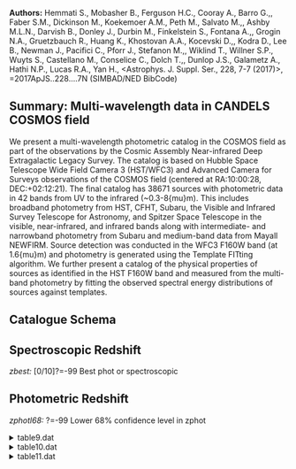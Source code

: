 **Authors:** Hemmati S., Mobasher B., Ferguson H.C., Cooray A., Barro G.,, Faber S.M., Dickinson M., Koekemoer A.M., Peth M., Salvato M.,, Ashby M.L.N., Darvish B., Donley J., Durbin M., Finkelstein S., Fontana A.,, Grogin N.A., Gruetzbauch R., Huang K., Khostovan A.A., Kocevski D.,, Kodra D., Lee B., Newman J., Pacifici C., Pforr J., Stefanon M.,, Wiklind T., Willner S.P., Wuyts S., Castellano M., Conselice C., Dolch T.,, Dunlop J.S., Galametz A., Hathi N.P., Lucas R.A., Yan H., <Astrophys. J. Suppl. Ser., 228, 7-7 (2017)>, =2017ApJS..228....7N (SIMBAD/NED BibCode)

## Summary: Multi-wavelength data in CANDELS COSMOS field 

We present a multi-wavelength photometric catalog in the COSMOS field as part of the observations by the Cosmic Assembly Near-infrared Deep Extragalactic Legacy Survey. The catalog is based on Hubble Space Telescope Wide Field Camera 3 (HST/WFC3) and Advanced Camera for Surveys observations of the COSMOS field (centered at RA:10:00:28, DEC:+02:12:21). The final catalog has 38671 sources with photometric data in 42 bands from UV to the infrared (~0.3-8{mu}m). This includes broadband photometry from HST, CFHT, Subaru, the Visible and Infrared Survey Telescope for Astronomy, and Spitzer Space Telescope in the visible, near-infrared, and infrared bands along with intermediate- and narrowband photometry from Subaru and medium-band data from Mayall NEWFIRM. Source detection was conducted in the WFC3 F160W band (at 1.6{mu}m) and photometry is generated using the Template FITting algorithm. We further present a catalog of the physical properties of sources as identified in the HST F160W band and measured from the multi-band photometry by fitting the observed spectral energy distributions of sources against templates.

## Catalogue Schema


## Spectroscopic Redshift 
 
*zbest:* [0/10]?=-99 Best phot or spectroscopic 
 

## Photometric Redshift 
 
*zphotl68:* ?=-99 Lower 68% confidence level in zphot 
 
<details>
<summary>table9.dat</summary>

| Bytes    | Format   | Units   | Label      | Explanations                                                            |
|:---------|:---------|:--------|:-----------|:------------------------------------------------------------------------|
| 1- 5     | I5       | ---     | Seq        | SExtractor identifier from F160W image                                  |
| 7- 27    | A21      | ---     | ---        | [CANDELS_COSMOS_F160W_]                                                 |
| 28- 46   | A19      | ---     | ID         | IAU designation (1)                                                     |
| 48- 57   | F10.6    | deg     | RAdeg      | Right Ascension in decimal degrees (J2000)                              |
| 59- 66   | F8.6     | deg     | DEdeg      | Declination in decimal degrees (J2000)                                  |
| 68- 77   | F10.3    | uJy     | APCOR      | [-19091/102557] Aperture correction (2)                                 |
| 79- 88   | E10.3    | uJy     | uCFHT      | [-6.1/5239] CFHT/MegaCam u band flux density                            |
| 90- 98   | E9.3     | uJy     | e_uCFHT    | [0.0006/1.5] Uncertainty in uCFHT                                       |
| 100- 109 | E10.3    | uJy     | gCFHT      | [-10.1/3489] CFHT/MegaCam g band flux density                           |
| 111- 119 | E9.3     | uJy     | e_gCFHT    | [0.0003/1.1] Uncertainty in gCFHT                                       |
| 121- 130 | E10.3    | uJy     | rCFHT      | [-11.1/3520] CFHT/MegaCam r band flux density                           |
| 132- 140 | E9.3     | uJy     | e_rCFHT    | [0.0004/1.2] Uncertainty in rCFHT                                       |
| 142- 151 | E10.3    | uJy     | iCFHT      | [-4.7/2560] CFHT/MegaCam i band flux density                            |
| 153- 161 | E9.3     | uJy     | e_iCFHT    | [0.0006/1.2] Uncertainty in iCFHT                                       |
| 163- 172 | E10.3    | uJy     | zCFHT      | [-13.5/8024] CFHT/MegaCam z band flux density                           |
| 174- 182 | E9.3     | uJy     | e_zCFHT    | [0.001/3] Uncertainty in zCFHT                                          |
| 184- 193 | E10.3    | uJy     | BSub       | [-0.05/199] Subaru/Suprime-Cam B band flux                              |
| 195- 203 | E9.3     | uJy     | e_BSub     | [0.0001/0.3] Uncertainy in BSub                                         |
| 205- 214 | E10.3    | uJy     | gSub       | [-0.3/317] Subaru/Suprime-Cam g band flux                               |
| 216- 224 | E9.3     | uJy     | e_gSub     | [0.0009/0.7] Uncertainy in gSub                                         |
| 226- 235 | E10.3    | uJy     | VSub       | [-0.2/314.1] Subaru/Suprime-Cam V band flux                             |
| 237- 245 | E9.3     | uJy     | e_VSub     | [0.0005/0.4] Uncertainy in VSub                                         |
| 247- 256 | E10.3    | uJy     | rSub       | [-0.2/447.5] Subaru/Suprime-Cam r band flux                             |
| 258- 266 | E9.3     | uJy     | e_rSub     | [0.0004/0.5] Uncertainy in rSub                                         |
| 268- 277 | E10.3    | uJy     | iSub       | [-0.2/667] Subaru/Suprime-Cam i band flux                               |
| 279- 287 | E9.3     | uJy     | e_iSub     | [0.0004/1.2] Uncertainy in iSub                                         |
| 289- 298 | E10.3    | uJy     | zSub       | [-0.8/1000] Subaru/Suprime-Cam z band flux                              |
| 300- 308 | E9.3     | uJy     | e_zSub     | [0.002/0.9] Uncertainy in zSub                                          |
| 310- 319 | E10.3    | uJy     | F606W      | [-3980/21960]?=-99 HST/ACS F606W band flux                              |
| 321- 330 | E10.3    | uJy     | e_F606W    | [0/252]?=-99 Uncertainy in F606W                                        |
| 332- 341 | E10.3    | uJy     | F814W      | [-6487/31500]?=-99 HST/ACS F814W band flux                              |
| 343- 352 | E10.3    | uJy     | e_F814W    | [0/386]?=-99 Uncertainy in F814W                                        |
| 354- 363 | E10.3    | uJy     | F125W      | [/14590]?=-99 HST/WFC3 F125W band flux                                  |
| 365- 374 | E10.3    | uJy     | e_F125W    | [0/13]?=-99 Uncertainy in F125W                                         |
| 376- 385 | E10.3    | uJy     | F160W      | [/27850]?=-99 HST/WFC3 F160W band flux                                  |
| 387- 396 | E10.3    | uJy     | e_F160W    | [0/13]?=-99 Uncertainy in F160W                                         |
| 398- 407 | E10.3    | uJy     | YVISTA     | [-6.3/24760] UltraVISTA Y band flux density                             |
| 409- 417 | E9.3     | uJy     | e_YVISTA   | [0.003/1.4] Uncertainty in YVISTA                                       |
| 419- 428 | E10.3    | uJy     | JVISTA     | [-1.8/12180] UltraVISTA J band flux density                             |
| 430- 438 | E9.3     | uJy     | e_JVISTA   | [0.004/0.8] Uncertainty in JVISTA                                       |
| 440- 449 | E10.3    | uJy     | HVISTA     | [-2.7/19080] UltraVISTA H band flux density                             |
| 451- 459 | E9.3     | uJy     | e_HVISTA   | [0.005/1.4] Uncertainty in HVISTA                                       |
| 461- 470 | E10.3    | uJy     | KsVISTA    | [-2.2/14520] UltraVISTA Ks  band flux density                           |
| 472- 480 | E9.3     | uJy     | e_KsVISTA  | [0.007/0.9] Uncertainty in KsVISTA                                      |
| 482- 491 | E10.3    | uJy     | 3.4IRAC    | [-147/8816] Spitzer/IRAC 3.4um band flux                                |
| 493- 501 | E9.3     | uJy     | e_3.4IRAC  | [0.01/2] Uncertainty in 3.4IRAC                                         |
| 503- 512 | E10.3    | uJy     | 4.5IRAC    | [-93/5790] Spitzer/IRAC 4.5um band flux                                 |
| 514- 522 | E9.3     | uJy     | e_4.5IRAC  | [0.01/1.7] Uncertainty in 4.5IRAC                                       |
| 524- 533 | E10.3    | uJy     | 5.8IRAC    | [-151/5548] Spitzer/IRAC 5.8um band flux                                |
| 535- 544 | E10.3    | uJy     | e_5.8IRAC  | [0.3/39]?=-99 Uncertainty in 5.8IRAC                                    |
| 546- 555 | E10.3    | uJy     | 8.0IRAC    | [-151/3038] Spitzer/IRAC 8.0um band flux                                |
| 557- 566 | E10.3    | uJy     | e_8.0IRAC  | [0.3/45]?=-99 Uncertainty in 8.0IRAC                                    |
| 568- 577 | E10.3    | uJy     | J1NFIRM    | [-224/12030] NEWFIRM J1 band flux density                               |
| 579- 587 | E9.3     | uJy     | e_J1NFIRM  | [0.005/1.5] Uncertainty in J1NFIRM                                      |
| 589- 598 | E10.3    | uJy     | J2NFIRM    | [-159/11400] NEWFIRM J2 band flux density                               |
| 600- 608 | E9.3     | uJy     | e_J2NFIRM  | [0.008/2.2] Uncertainty in J2NFIRM                                      |
| 610- 619 | E10.3    | uJy     | J3NFIRM    | [-165/9385] NEWFIRM J3 band flux density                                |
| 621- 629 | E9.3     | uJy     | e_J3NFIRM  | [0.009/4] Uncertainty in J3NFIRM                                        |
| 631- 640 | E10.3    | uJy     | H1NFIRM    | [-144/16760] NEWFIRM H1 band flux density                               |
| 642- 650 | E9.3     | uJy     | e_H1NFIRM  | [0.01/6.3] Uncertainty in H1NFIRM                                       |
| 652- 661 | E10.3    | uJy     | H2NFIRM    | [-309/18360] NEWFIRM H2 band flux density                               |
| 663- 671 | E9.3     | uJy     | e_H2NFIRM  | [0.02/5] Uncertainty in H2NFIRM                                         |
| 673- 682 | E10.3    | uJy     | KNFIRM     | [-214/18980] NEWFIRM K band flux density                                |
| 684- 692 | E9.3     | uJy     | e_KNFIRM   | [0.02/17] Uncertainty in KNFIRM                                         |
| 694- 703 | E10.3    | uJy     | Sub427     | [-1/1967] Subaru IB427 (4263{AA}) band flux                             |
| 705- 713 | E9.3     | uJy     | e_Sub427   | [0.0009/1.1] Uncertainty in Sub427                                      |
| 715- 724 | E10.3    | uJy     | Sub464     | [-1.7/2521] Subaru IB464 (4635{AA}) band flux                           |
| 726- 734 | E9.3     | uJy     | e_Sub464   | [0.002/1.4] Uncertainty in Sub464                                       |
| 736- 745 | E10.3    | uJy     | Sub484     | [-0.5/665] Subaru IA484 (4849{AA}) band flux                            |
| 747- 755 | E9.3     | uJy     | e_Sub484   | [0.0008/0.8] Uncertainty in Sub484                                      |
| 757- 766 | E10.3    | uJy     | Sub505     | [-1.1/1724] Subaru IB505 (5062{AA}) band flux                           |
| 768- 776 | E9.3     | uJy     | e_Sub505   | [0.001/1] Uncertainty in Sub505                                         |
| 778- 787 | E10.3    | uJy     | Sub527     | [-0.2/747] Subaru IA527 (5261{AA}) band flux                            |
| 789- 797 | E9.3     | uJy     | e_Sub527   | [0.0007/0.8] Uncertainty in Sub527                                      |
| 799- 808 | E10.3    | uJy     | Sub574     | [-3.2/1584] Subaru IB574 (5764{AA}) band flux                           |
| 810- 818 | E9.3     | uJy     | e_Sub574   | [0.002/1.1] Uncertainty in Sub574                                       |
| 820- 829 | E10.3    | uJy     | Sub624     | [-1.7/903] Subaru IA624 (6232{AA}) band flux                            |
| 831- 839 | E9.3     | uJy     | e_Sub624   | [0.0008/0.8] Uncertainty in Sub624                                      |
| 841- 850 | E10.3    | uJy     | Sub679     | [-3/1456] Subaru IA679 (6780{AA}) band flux                             |
| 852- 860 | E9.3     | uJy     | e_Sub679   | [0.001/1] Uncertainty in Sub679                                         |
| 862- 871 | E10.3    | uJy     | Sub709     | [-1.3/933] Subaru IB709 (7073{AA}) band flux                            |
| 873- 881 | E9.3     | uJy     | e_Sub709   | [0.001/0.8] Uncertainty in Sub709                                       |
| 883- 892 | E10.3    | uJy     | Sub711     | [-1.8/2031] Subaru NB711 (7120{AA}) band flux                           |
| 894- 902 | E9.3     | uJy     | e_Sub711   | [0.001/1.2] Uncertainty in Sub711                                       |
| 904- 913 | E10.3    | uJy     | Sub738     | [-2/978] Subaru IA738 (7361{AA}) band flux                              |
| 915- 923 | E9.3     | uJy     | e_Sub738   | [0.001/0.9] Uncertainty in Sub738                                       |
| 925- 934 | E10.3    | uJy     | Sub767     | [-1.9/1485] Subaru IA767 (7684{AA}) band flux                           |
| 936- 944 | E9.3     | uJy     | e_Sub767   | [0.002/1] Uncertainty in Sub767                                         |
| 946- 955 | E10.3    | uJy     | Sub816     | [-2/1537] Subaru NB816 (8149{AA}) band flux                             |
| 957- 965 | E9.3     | uJy     | e_Sub816   | [0.001/1] Uncertainty in Sub816                                         |
| 967- 976 | E10.3    | uJy     | Sub827     | [-4.6/1307] Subaru IB827 (8244{AA}) band flux                           |
| 978- 986 | E9.3     | uJy     | e_Sub827   | [0.002/1] Uncertainty in Sub827                                         |
| 988- 994 | F7.3     | pix     | FWHM       | [-2.3/444] SExtractor F160W image Full-Width                            |
| 996- 996 | I1       | ---     | Flag       | [0/2]? Photometry flag (0=good) (3)                                     |
| 998-1001 | F4.2     | ---     | G/S        | SExtractor stellar classification; 1=Star                               |
| 6491     | names    | have    | a          | format JHHMMSS.ss+DDMMS.ss with a missing "0" in arcseconds             |
| 3        | bands.   | Note    | (3):       | Photometry flag as follows:                                             |
| 0        | =        | good    | photometry | 1 = bright stars and spikes associated with those stars; photometry for |
| 2        | =        | edges   | of         | the image as measured from the F160W rms maps.                          |

**Note**: Warning: the format should be JHHMMSS.ss+DDMMSS.s but 6491 names
    have a format JHHMMSS.ss+DDMMS.ss with a missing "0" in arcseconds
    (format should be JHHMMSS.ss+DDMM0S.s). Note added by CDS (a column with
    corrected names is added in VizieR).
Note (2): F160W FLUX AUTO/FLUX ISO, applied to ACS and WFC3 bands.
Note (3): Photometry flag as follows:
    0 = good photometry
    1 = bright stars and spikes associated with those stars; photometry for
         objects contaminated by this would be unreliable
    2 = edges of the image as measured from the F160W rms maps.

</details>

<details>
<summary>table10.dat</summary>

| Bytes   | Format      | Units               | Label      | Explanations                                          |
|:--------|:------------|:--------------------|:-----------|:------------------------------------------------------|
| 1- 5    | I5          | ---                 | Seq        | SExtractor identifier from F160W image                |
| 7- 14   | F8.4        | ---                 | zspec      | [0.0027/2.5]?=-99 Spectroscopic redshift              |
| 16- 18  | I3          | ---                 | q_zspec    | [-99/3] Quality flag on zspec (1)                     |
| 20- 26  | F7.3        | ---                 | Wuyts      | [0/10]?=-99 Wuyts photometric redshift (2)            |
| 28- 34  | F7.3        | ---                 | 68lWuyts   | ?=-99 Lower 68% confidence level in 68lWuyts          |
| 36- 42  | F7.3        | ---                 | 68uWuyts   | ?=-99 Upper 68% confidence level in 68uWuyts          |
| 44- 50  | F7.3        | ---                 | 95lWuyts   | ?=-99 Lower 95% confidence level in 95lWuyts          |
| 52- 58  | F7.3        | ---                 | 95uWuyts   | ?=-99 Upper 95% confidence level in 95uWuyts          |
| 60- 65  | F6.3        | ---                 | Pforr      | [0.001/10] Pforr photometric redshift (2)             |
| 67- 71  | F5.3        | ---                 | 68lPforr   | Lower 68% confidence level in 68lPforr                |
| 73- 78  | F6.3        | ---                 | 68uPforr   | Upper 68% confidence level in 68uPforr                |
| 80- 84  | F5.3        | ---                 | 95lPforr   | Lower 95% confidence level in 95lPforr                |
| 86- 91  | F6.3        | ---                 | 95uPforr   | Upper 95% confidence level in 95uPforr                |
| 93- 98  | F6.3        | ---                 | Wiklind    | [0.05/10] Wiklind photometric redshift (2)            |
| 100-104 | F5.3        | ---                 | 68lWiklind | Lower 68% confidence level in 68lWiklind              |
| 106-111 | F6.3        | ---                 | 68uWiklind | Upper 68% confidence level in 68uWiklind              |
| 113-117 | F5.3        | ---                 | 95lWiklind | Lower 95% confidence level in 95lWiklind              |
| 119-124 | F6.3        | ---                 | 95uWiklind | Upper 95% confidence level in 95uWiklind              |
| 126-130 | F5.3        | ---                 | Finkel     | [0/10] Finkelstein photometric redshift (2)           |
| 132-136 | F5.3        | ---                 | 68lFinkel  | Lower 68% confidence level in 68lFinkel               |
| 138-142 | F5.3        | ---                 | 68uFinkel  | Upper 68% confidence level in 68uFinkel               |
| 144-148 | F5.3        | ---                 | 95lFinkel  | Lower 95% confidence level in 95lFinkel               |
| 150-154 | F5.3        | ---                 | 95uFinkel  | Upper 95% confidence level in 95uFinkel               |
| 156-162 | F7.3        | ---                 | Gruetz     | [0/10]?=-99 Gruetz photometric redshift (2)           |
| 164-170 | F7.3        | ---                 | 68lGruetz  | ?=-99 Lower 68% confidence level in 68lGruetz         |
| 172-178 | F7.3        | ---                 | 68uGruetz  | ?=-99 Upper 68% confidence level in 68uGruetz         |
| 180-186 | F7.3        | ---                 | 95lGruetz  | ?=-99 Lower 95% confidence level in 95lGruetz         |
| 188-194 | F7.3        | ---                 | 95uGruetz  | ?=-99 Upper 95% confidence level in 95uGruetz         |
| 196-202 | F7.3        | ---                 | Salvato    | [0.03/10]?=-99 Salvato photometric                    |
| 204-210 | F7.3        | ---                 | 68lSalvato | ?=-99 Lower 68% confidence level in 68lSalvato        |
| 212-218 | F7.3        | ---                 | 68uSalvato | ?=-99 Upper 68% confidence level in 68uSalvato        |
| 220-224 | F5.3        | ---                 | 95lSalvato | Lower 95% confidence level in 95lSalvato              |
| 226-230 | F5.3        | ---                 | 95uSalvato | Upper 95% confidence level in 95uSalvato              |
| 1       | =           | secure              | (418       | occurrences),                                         |
| 2       | =           | intermediate        | (114       | occurrences),                                         |
| 3       | =           | uncertain           | (116       | occurrences),                                         |
| 99      | =           | no                  | value      | (38023 occurrences).                                  |
| 7       | in          | Appendix            | B,         | excerpt below:                                        |
| 418     | Brammer+    | 2008ApJ...686.1503B | Erb+       | 2010ApJ...719.1168E                                   |
| 05      | Bolzonella+ | 2000A&A...363..476B | Maraston   | 2005MNRAS.362..799M                                   |
| 03      | Wiklind+    | 2008ApJ...676..781W | Wuyts      | EAZY    EAZY             Brammer+ 2008ApJ...686.1503B |

**Note**: Quality flag as follows:
    1 = secure (418 occurrences),
    2 = intermediate (114 occurrences),
    3 = uncertain (116 occurrences),
  -99 = no value (38023 occurrences).
Note (2): References for each of these model codes are provided in Table 7
          in Appendix B, excerpt below:
 
 PI           Code    Template Set     References
 
 Finkelstein  EAZY    EAZY+BX418       Brammer+ 2008ApJ...686.1503B
                                       Erb+ 2010ApJ...719.1168E
 Gruetzbauch  EAZY    EAZY             Brammer+ 2008ApJ...686.1503B
 Pforr        HyperZ  Maraston05       Bolzonella+ 2000A&A...363..476B
                                       Maraston 2005MNRAS.362..799M
 Salvato      LePhare BC03+Polletta    Arnouts & Ilbert 2011ascl.soft08009A
                                       Bruzual & Charlot 2003MNRAS.344.1000B
                                       Polletta+ 2007ApJ...663...81P
 Wiklind      WikZ    BC03             Wiklind+ 2008ApJ...676..781W
 Wuyts        EAZY    EAZY             Brammer+ 2008ApJ...686.1503B

</details>

<details>
<summary>table11.dat</summary>

| Bytes   | Format   | Units   | Label     | Explanations                                     |
|:--------|:---------|:--------|:----------|:-------------------------------------------------|
| 1- 5    | I5       | ---     | Seq       | SExtractor identifier from F160W image           |
| 7- 12   | F6.3     | mag     | Hmag      | [12.7/32.6]?=99 F160W SExtractor MAG AUTO        |
| 14- 14  | I1       | ---     | PFlag     | [0/2] Photometry flag (0=good; otherwise         |
| 16- 19  | F4.2     | ---     | G/S       | SExtractor stellar classification; 1=Star        |
| 21- 21  | I1       | ---     | AGN       | AGN flag; 1=AGN                                  |
| 23- 30  | F8.4     | ---     | zbest     | [0/10]?=-99 Best phot or spectroscopic           |
| 32- 39  | F8.4     | ---     | zspec     | [0/5.7]?=-99 Spectroscopic redshift              |
| 41- 43  | I3       | ---     | q_zspec   | [-99/3] Quality of zspec; 1=good                 |
| 45- 49  | F5.3     | ---     | zphot     | [0/10] Photometric redshift                      |
| 51- 56  | F6.2     | ---     | zphotl68  | ?=-99 Lower 68% confidence level in zphot        |
| 58- 62  | F5.2     | ---     | zphotu68  | Upper 68% confidence level in zphot              |
| 64- 69  | F6.2     | ---     | zphotl95  | ?=-99 Lower 95% confidence level in zphot        |
| 71- 75  | F5.2     | ---     | zphotu95  | Upper 95% confidence level in zphot              |
| 77- 82  | F6.2     | ---     | zCOSMOS   | [0/10]?=-99 COSMOS catalog photometric           |
| 84- 91  | E8.2     | [Msun]  | Mass      | [4.2/14] Log CANDELS reference median stellar    |
| 93-100  | E8.2     | [Msun]  | e_Mass    | [0.006/6] Standard deviation on Mass             |
| 102-109 | E8.2     | [Msun]  | Mneb      | [3.4/13.6] Log median stellar mass include       |
| 111-119 | E9.2     | [Msun]  | e_Mneb    | [0/4]?=-99 Standard deviation on Mneb            |
| 121-126 | F6.2     | [Msun]  | M14cons   | [-43/12.1] Log stellar mass from                 |
| 128-133 | F6.2     | [Msun]  | M11tau    | [7/12]?=-99 Log stellar mass from                |
| 135-139 | F5.2     | [Msun]  | M6tauNEB  | [1.5/14] Log stellar mass from                   |
| 141-146 | F6.2     | [Msun]  | M13tau    | [3.9/14.4]?=-99 Log stellar mass from            |
| 148-152 | F5.2     | [Msun]  | M12       | [-9/13.1] Log stellar mass from Method 12        |
| 154-158 | F5.2     | [Msun]  | M6tau     | [1.5/13.7] Log stellar mass from Method 6_tau    |
| 160-164 | F5.2     | [Msun]  | M2tau     | [3.7/14] Log stellar mass from Method 2_tau      |
| 166-170 | F5.2     | [Msun]  | M6deltau  | [1.7/13.5] Log stellar mass from                 |
| 172-176 | F5.2     | [Msun]  | M6invtau  | [1.5/13.4] Log stellar mass from                 |
| 178-183 | F6.2     | [Msun]  | M10       | [2.6/14]?=-99 Log stellar mass from Method 10    |
| 185-190 | F6.2     | [Msun]  | M4        | [1.3/14]?=-99 Log stellar mass from Method 4     |
| 192-197 | F6.2     | [Msun]  | M14lin    | [6.3/12]?=-99 Log stellar mass from              |
| 199-204 | F6.2     | [Msun]  | M14deltau | [6.3/12]?=-99 Log stellar mass from              |
| 206-211 | F6.2     | [Msun]  | M14tau    | [6.3/11.8]?=-99 Log stellar mass from            |
| 213-218 | F6.2     | [Msun]  | M14inctau | [6.3/12.1]?=-99 Log stellar mass from            |
| 220-225 | F6.2     | [Msun]  | M14       | [6.3/11.7]?=-99 Log stellar mass                 |
| 14      | 227-234  | E8.2    | [Msun]    | Mneblin   [3.4/13.6] Log median stellar mass (1) |
| 236-244 | E9.2     | [Msun]  | e_Mneblin | [0/194]?=-99 Standard deviation                  |
| 246-253 | E8.2     | [Msun]  | Mlin      | [4.5/13.8] Log median stellar mass (2)           |
| 255-262 | E8.2     | [Msun]  | e_Mlin    | [0.006/102000] Standard deviation in Mlin        |

**Note**: Including nebular component calculated by the Hodges-Lehmann
          estimator in the linear space and standard deviation.
Note (2): With no nebular component calculated by the Hodges-Lehmann estimator
          in the linear space and standard deviation.

</details>
